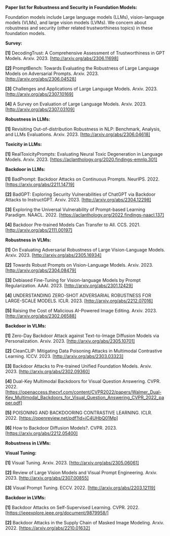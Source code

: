 **Paper list for Robustness and Security in Foundation Models:**

Foundation models include Large language models (LLMs), vision-language models (VLMs), and large vision models (LVMs). We concern about robustness and security (other related trustworthiness topics) in these foundation models.

**Survey:**

**[1]** DecodingTrust: A Comprehensive Assessment of Trustworthiness in GPT Models. Arxiv. 2023. [http://arxiv.org/abs/2306.11698]

**[2]** PromptBench: Towards Evaluating the Robustness of Large Language Models on Adversarial Prompts. Arxiv. 2023. [http://arxiv.org/abs/2306.04528]

**[3]** Challenges and Applications of Large Language Models. Arxiv. 2023. [http://arxiv.org/abs/2307.10169]

**[4]** A Survey on Evaluation of Large Language Models. Arxiv. 2023. [http://arxiv.org/abs/2307.03109]

**Robustness in LLMs:**

**[1]** Revisiting Out-of-distribution Robustness in NLP: Benchmark, Analysis, and LLMs Evaluations. Arxiv. 2023. [http://arxiv.org/abs/2306.04618]

**Toxicity in LLMs:**

**[1]** RealToxicityPrompts: Evaluating Neural Toxic Degeneration in Language Models. Arxiv. 2023. [https://aclanthology.org/2020.findings-emnlp.301]

**Backdoor in LLMs:**

**[1]** BadPrompt: Backdoor Attacks on Continuous Prompts. NeurIPS. 2022. [https://arxiv.org/abs/2211.14719]

**[2]** BadGPT: Exploring Security Vulnerabilities of ChatGPT via Backdoor Attacks to InstructGPT. Arxiv. 2023. [http://arxiv.org/abs/2304.12298]

**[3]** Exploring the Universal Vulnerability of Prompt-based Learning Paradigm. NAACL. 2022. [https://aclanthology.org/2022.findings-naacl.137]

**[4]** Backdoor Pre-trained Models Can Transfer to All. CCS. 2021. [http://arxiv.org/abs/2111.00197]


**Robustness in VLMs:**

**[1]** On Evaluating Adversarial Robustness of Large Vision-Language Models. Arxiv. 2023. [http://arxiv.org/abs/2305.16934]

**[2]** Towards Robust Prompts on Vision-Language Models. Arxiv. 2023. [http://arxiv.org/abs/2304.08479]

**[3]** Debiased Fine-Tuning for Vision-language Models by Prompt Regularization. AAAI. 2023. [http://arxiv.org/abs/2301.12429]

**[4]** UNDERSTANDING ZERO-SHOT ADVERSARIAL ROBUSTNESS FOR LARGE-SCALE MODELS. ICLR. 2023. [http://arxiv.org/abs/2212.07016]

**[5]** Raising the Cost of Malicious AI-Powered Image Editing. Arxiv. 2023. [http://arxiv.org/abs/2302.06588]
 
**Backdoor in VLMs:**

**[1]** Zero-Day Backdoor Attack against Text-to-Image Diffusion Models via Personalization. Arxiv. 2023. [http://arxiv.org/abs/2305.10701]

**[2]** CleanCLIP: Mitigating Data Poisoning Attacks in Multimodal Contrastive Learning. ICCV. 2023. [http://arxiv.org/abs/2303.03323]

**[3]** Backdoor Attacks to Pre-trained Unified Foundation Models. Arxiv. 2023. [http://arxiv.org/abs/2302.09360]

**[4]** Dual-Key Multimodal Backdoors for Visual Question Answering. CVPR. 2022. [https://openaccess.thecvf.com/content/CVPR2022/papers/Walmer_Dual-Key_Multimodal_Backdoors_for_Visual_Question_Answering_CVPR_2022_paper.pdf]

**[5]** POISONING AND BACKDOORING CONTRASTIVE LEARNING. ICLR. 2022. [https://openreview.net/pdf?id=iC4UHbQ01Mp]

**[6]** How to Backdoor Diffusion Models?. CVPR. 2023. [https://arxiv.org/abs/2212.05400]


**Robustness in LVMs:**


**Visual Tuning:**

**[1]** Visual Tuning. Arxiv. 2023. [http://arxiv.org/abs/2305.06061] 

**[2]** Review of Large Vision Models and Visual Prompt Engineering. Arxiv. 2023. [http://arxiv.org/abs/2307.00855]

**[3]** Visual Prompt Tuning. ECCV. 2022. [http://arxiv.org/abs/2203.12119]

**Backdoor in LVMs:**

**[1]** Backdoor Attacks on Self-Supervised Learning. CVPR. 2022. [https://ieeexplore.ieee.org/document/9879958/]

**[2]** Backdoor Attacks in the Supply Chain of Masked Image Modeling. Arxiv. 2022. [https://arxiv.org/abs/2210.01632]



